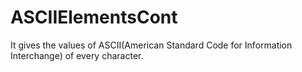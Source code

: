 # ASCIIElementsCont
It gives the values of ASCII(American Standard Code for Information Interchange) of every character. 

